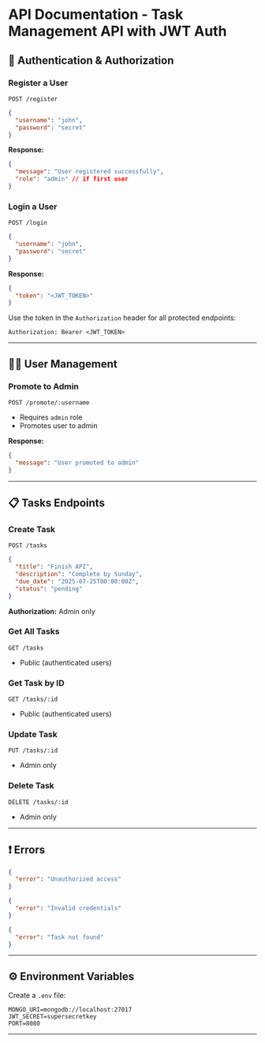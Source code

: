 # API Documentation - Task Management API with JWT Auth

## 🔐 Authentication & Authorization

### Register a User

`POST /register`

```json
{
  "username": "john",
  "password": "secret"
}
```

**Response:**

```json
{
  "message": "User registered successfully",
  "role": "admin" // if first user
}
```

### Login a User

`POST /login`

```json
{
  "username": "john",
  "password": "secret"
}
```

**Response:**

```json
{
  "token": "<JWT_TOKEN>"
}
```

Use the token in the `Authorization` header for all protected endpoints:

```
Authorization: Bearer <JWT_TOKEN>
```

---

## 🧑‍🎓 User Management

### Promote to Admin

`POST /promote/:username`

* Requires `admin` role
* Promotes user to admin

**Response:**

```json
{
  "message": "User promoted to admin"
}
```

---

## 📋 Tasks Endpoints

### Create Task

`POST /tasks`

```json
{
  "title": "Finish API",
  "description": "Complete by Sunday",
  "due_date": "2025-07-25T00:00:00Z",
  "status": "pending"
}
```

**Authorization:** Admin only

### Get All Tasks

`GET /tasks`

* Public (authenticated users)

### Get Task by ID

`GET /tasks/:id`

* Public (authenticated users)

### Update Task

`PUT /tasks/:id`

* Admin only

### Delete Task

`DELETE /tasks/:id`

* Admin only

---

## ❗ Errors

```json
{
  "error": "Unauthorized access"
}
```

```json
{
  "error": "Invalid credentials"
}
```

```json
{
  "error": "Task not found"
}
```

---

## ⚙️ Environment Variables

Create a `.env` file:

```
MONGO_URI=mongodb://localhost:27017
JWT_SECRET=supersecretkey
PORT=8080
```

---

